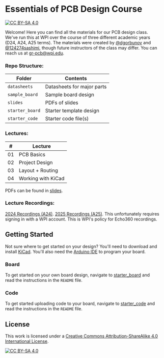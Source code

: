 # Essentials of PCB Design Course
[![CC BY-SA 4.0][cc-by-sa-shield]][cc-by-sa]

Welcome! Here you can find all the materials for our PCB design class. We've run this at WPI over the course of three different academic years (D24, A24, A25 terms). The materials were created by [@dgorbunov](https://github.com/dgorbunov) and [@124274sashimi](https://github.com/124274sashimi), though future instructors of the class may differ. You can reach us at gr-pcb@wpi.edu.

### Repo Structure:
| Folder      	  | Contents		            |
| --          	  |       -------- 			    |
| `datasheets`    | Datasheets for major parts  |
| `sample_board`  | Sample board design         |
| `slides`        | PDFs of slides	          	|
| `starter_board` | Starter template design     | 
| `starter_code`  | Starter code file(s)	    |

### Lectures:
| #  | Lecture				    |
| -- |-------- 				    |
| 01 | PCB Basics 		    |
| 02 | Project Design     |
| 03 | Layout + Routing   |
| 04 | Working with KiCad | 

PDFs can be found in [slides](https://github.com/IEEE-WPI/pcb/tree/main/slides).

### Lecture Recordings:
[2024 Recordings (A24)](https://echo360.org/collection/4c2d5caf-a301-4c32-a2dd-bdd8c8c0b9d9/public).
[2025 Recordings (A25)](https://echo360.org/collection/bc2acf2f-69f2-4496-9638-cb1b12c30087/public).
This unfortunately requires signing in with a WPI account. This is WPI's policy for Echo360 recordings.

## Getting Started
Not sure where to get started on your design? You'll need to download and install [KiCad](https://www.kicad.org/download/). You'll also need the [Arduino IDE](https://www.arduino.cc/en/software) to program your board.

### Board
To get started on your own board design, navigate to [starter_board](https://github.com/IEEE-WPI/pcb/tree/main/starter_board) and read the instructions in the `README` file.

### Code
To get started uploading code to your board, navigate to [starter_code](https://github.com/IEEE-WPI/pcb/tree/main/starter_code) and read the instructions in the `README` file.

## License
This work is licensed under a
[Creative Commons Attribution-ShareAlike 4.0 International License][cc-by-sa].

[![CC BY-SA 4.0][cc-by-sa-image]][cc-by-sa]

[cc-by-sa]: http://creativecommons.org/licenses/by-sa/4.0/
[cc-by-sa-image]: https://licensebuttons.net/l/by-sa/4.0/88x31.png
[cc-by-sa-shield]: https://img.shields.io/badge/License-CC%20BY--SA%204.0-lightgrey.svg

